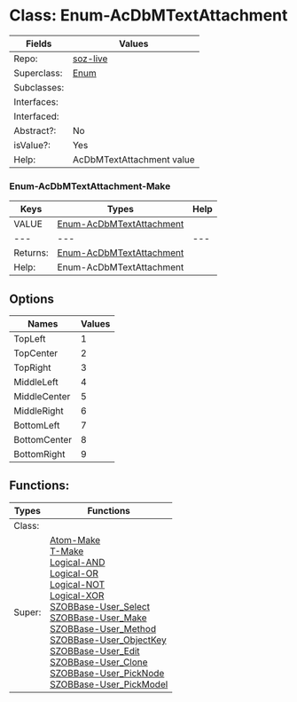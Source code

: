 
# Class:	Enum-AcDbMTextAttachment

| Fields | Values |
| --------- | --------- |
| Repo: | [soz-live](/repos/soz-live.html) |
| Superclass: | [Enum](Enum.html) |
| Subclasses: |  |
| Interfaces: |  |
| Interfaced: |  |
| Abstract?: | No |
| isValue?: | Yes |
| Help: | AcDbMTextAttachment value |

### Enum-AcDbMTextAttachment-Make

| Keys | Types | Help |
| --------- | --------- | --------- |
| VALUE | [Enum-AcDbMTextAttachment](Enum-AcDbMTextAttachment.html) |  |
| --- | --- | --- |
| Returns: | [Enum-AcDbMTextAttachment](Enum-AcDbMTextAttachment.html) |
| Help: | Enum-AcDbMTextAttachment |


## Options

| Names | Values |
| --------- | --------- |
| TopLeft | 1 |
| TopCenter | 2 |
| TopRight | 3 |
| MiddleLeft | 4 |
| MiddleCenter | 5 |
| MiddleRight | 6 |
| BottomLeft | 7 |
| BottomCenter | 8 |
| BottomRight | 9 |

## Functions:

| Types | Functions |
| --------- | --------- |
| Class: |  |
| Super: | [Atom-Make](Atom.html) <br> [T-Make](T.html) <br> [Logical-AND](Logical.html) <br> [Logical-OR](Logical.html) <br> [Logical-NOT](Logical.html) <br> [Logical-XOR](Logical.html) <br> [SZOBBase-User_Select](SZOBBase.html) <br> [SZOBBase-User_Make](SZOBBase.html) <br> [SZOBBase-User_Method](SZOBBase.html) <br> [SZOBBase-User_ObjectKey](SZOBBase.html) <br> [SZOBBase-User_Edit](SZOBBase.html) <br> [SZOBBase-User_Clone](SZOBBase.html) <br> [SZOBBase-User_PickNode](SZOBBase.html) <br> [SZOBBase-User_PickModel](SZOBBase.html) |


